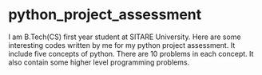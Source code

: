 # python_project_assessment
I am B.Tech(CS) first year student at SITARE University.
Here are some interesting codes written by me for my python project assessment.
It include five concepts of python. 
There are 10 problems in each concept.
It also contain some higher level programming problems.
